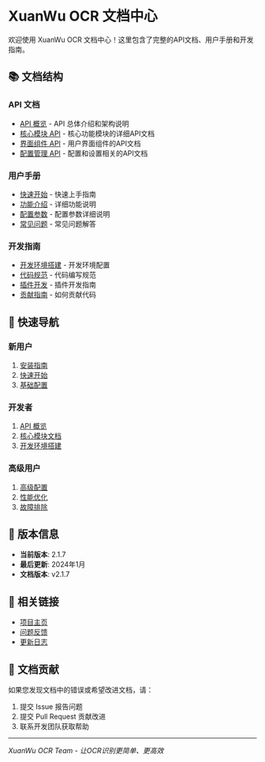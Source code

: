 # XuanWu OCR 文档中心

欢迎使用 XuanWu OCR 文档中心！这里包含了完整的API文档、用户手册和开发指南。

## 📚 文档结构

### API 文档
- [API 概览](api/overview.md) - API 总体介绍和架构说明
- [核心模块 API](api/core.md) - 核心功能模块的详细API文档
- [界面组件 API](api/widgets.md) - 用户界面组件的API文档
- [配置管理 API](api/config.md) - 配置和设置相关的API文档

### 用户手册
- [快速开始](user-guide/quick-start.md) - 快速上手指南
- [功能介绍](user-guide/features.md) - 详细功能说明
- [配置参数](user-guide/configuration.md) - 配置参数详细说明
- [常见问题](user-guide/faq.md) - 常见问题解答

### 开发指南
- [开发环境搭建](dev-guide/setup.md) - 开发环境配置
- [代码规范](dev-guide/coding-standards.md) - 代码编写规范
- [插件开发](dev-guide/plugin-development.md) - 插件开发指南
- [贡献指南](dev-guide/contributing.md) - 如何贡献代码

## 🚀 快速导航

### 新用户
1. [安装指南](user-guide/installation.md)
2. [快速开始](user-guide/quick-start.md)
3. [基础配置](user-guide/basic-configuration.md)

### 开发者
1. [API 概览](api/overview.md)
2. [核心模块文档](api/core.md)
3. [开发环境搭建](dev-guide/setup.md)

### 高级用户
1. [高级配置](user-guide/advanced-configuration.md)
2. [性能优化](user-guide/performance-tuning.md)
3. [故障排除](user-guide/troubleshooting.md)

## 📖 版本信息

- **当前版本**: 2.1.7
- **最后更新**: 2024年1月
- **文档版本**: v2.1.7

## 🔗 相关链接

- [项目主页](https://github.com/liangrenyumao00-sketch/XuanWu-Output-Update)
- [问题反馈](https://github.com/liangrenyumao00-sketch/XuanWu-Output-Update/issues)
- [更新日志](../CHANGELOG.md)

## 📝 文档贡献

如果您发现文档中的错误或希望改进文档，请：

1. 提交 Issue 报告问题
2. 提交 Pull Request 贡献改进
3. 联系开发团队获取帮助

---

*XuanWu OCR Team - 让OCR识别更简单、更高效*